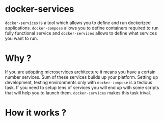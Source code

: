 # docker-services

`docker-services` is a tool which allows you to define and run dockerized applications. `docker-compose` allows you to define containers required to run fully functional service and `docker-services` allows to define what services you want to run.

# Why ?

If you are adopting microservices architecture it means you have a certain number services. Sum of these services builds up your platform. Setting up development, testing environments only with `docker-compose` is a tedious task. If you need to setup tens of services you will end up with some scripts that will help you to launch them. `docker-services` makes this task trival.

# How it works ?

